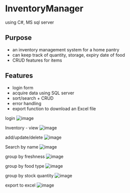 # InventoryManager
using C#, MS sql server

## Purpose 
- an inventory management system for a home pantry
- can keep track of quantity, storage, expiry date of food 
- CRUD features for items

## Features
- login form
- acquire data using SQL server
- sort/search + CRUD
- error handling
- export function to download an Excel file

login 
![image](https://user-images.githubusercontent.com/67548512/133010433-0b9b2c02-34d6-4095-91eb-8bcd53e295e8.png)

Inventory - view
![image](https://user-images.githubusercontent.com/67548512/133010238-d6c813a6-9fc0-492c-89be-6ccabb4f79a8.png)

add/update/delete
![image](https://user-images.githubusercontent.com/67548512/133010662-58f6d682-8a7e-40bf-a9cd-c2443e50f18a.png)

Search by name
![image](https://user-images.githubusercontent.com/67548512/133010594-feab382e-7235-4b92-bc77-729478fb91da.png)


group by freshness
![image](https://user-images.githubusercontent.com/67548512/133010488-28f7c315-1792-4083-a030-c3a689a41e48.png)

group by food type
![image](https://user-images.githubusercontent.com/67548512/133010526-9c6ac04e-2208-485f-971a-dbdf98014b55.png)

group by stock quantity
![image](https://user-images.githubusercontent.com/67548512/133010567-a342444b-ef11-4cff-815c-1d8409c49ccf.png)

export to excel
![image](https://user-images.githubusercontent.com/67548512/133010605-dcecda4d-4e49-4853-84f7-5b3c045fb5f6.png)

